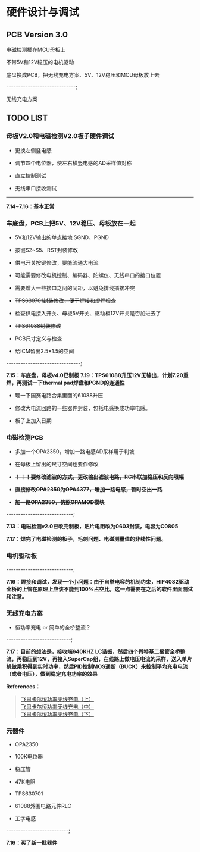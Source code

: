 # 硬件设计与调试

## PCB Version 3.0

电磁检测插在MCU母板上

不带5V和12V稳压的电机驱动

底盘换成PCB，把无线充电方案、5V、12V稳压和MCU母板放上去

-----------------------------;

无线充电方案

## TODO LIST

### 母板V2.0和电磁检测V2.0板子硬件调试

- 更换左侧竖电感

- 调节四个电位器，使左右横竖电感的AD采样值对称

- 直立控制测试

- 无线串口接收测试

---------------------

**7.14~7.16：基本正常**

### 车底盘，PCB上把5V、12V稳压、母板放在一起

- 5V和12V输出的单点接地 SGND、PGND

- 按键S2~S5、RST封装修改

- 供电开关按键修改，要能流通大电流

- 可能需要修改电机控制、编码器、陀螺仪、无线串口的接口位置

- 需要增大一些接口之间的间距，以避免排线插接冲突

- ~~TPS630701封装修改，便于焊接和虚焊检查~~

- 检查供电接入开关、母板5V开关、驱动板12V开关是否加进去了

- ~~TPS61088封装修改~~

- PCB尺寸定义与检查

- 给ICM留出2.5*1.5的空间

-------------------------------;

**7.15：车底盘，母板v4.0已制板**
**7.19：TPS61088升压12V无输出，计划7.20重焊，再测试一下thermal pad焊盘和PGND的连通性**

- 理一下国赛电路合集里面的61088升压

- 修改大电流回路的一些器件封装，包括电感换成功率电感。

- 板子上加入日期

### 电磁检测PCB

- 多加一个OPA2350，增加一路电感AD采样用于判坡

- 在母板上留出的尺寸空间也要作修改

- ~~**！！！要修改滤波的方式，更改输出滤波电路，RC串联加稳压和反向限幅**~~

- ~~**直接修改OPA2350为OPA4377，增加一路电感，暂时空出一路**~~

- ~~**加一路OPA2350，仿照OPAMOD模块**~~

----------------------------;

**7.13：电磁检测v2.0已改完制板，贴片电阻改为0603封装，电容为C0805**

**7.17：焊完了电磁检测的板子，毛刺问题、电磁测量值的非线性问题。**

### 电机驱动板

----------------------------;

**7.16：焊接和调试，发现一个小问题：由于自举电容的机制约束，HIP4082驱动全桥的上管在原理上应该不能到100%占空比，这一点需要在之后的软件里面测试和注意。**

### 无线充电方案

- 恒功率充电 or 简单的全桥整流？

---------------------------;

**7.17：目前的想法是，接收端640KHZ LC谐振，然后四个肖特基二极管全桥整流，再稳压到12V，再接入SuperCap组，在线路上做电压电流的采样，送入单片机做乘积得到实时功率，然后PID控制MOS通断（BUCK）来控制平均充电电流（或者电压），做到稳定充电功率的效果**

**References：**

> [飞思卡尔恒功率无线充电（上）](https://cloud.tencent.com/developer/article/1651860) \
> [飞思卡尔恒功率无线充电（中）](https://cloud.tencent.com/developer/article/1651861) \
> [飞思卡尔恒功率无线充电（下）](https://cloud.tencent.com/developer/article/1651862)

### 元器件

- OPA2350

- 100K电位器

- 稳压管

- 47K电阻

- TPS630701

- 61088外围电路元件RLC

- 工字电感

--------------------------;

**7.16：买了新一批器件**
